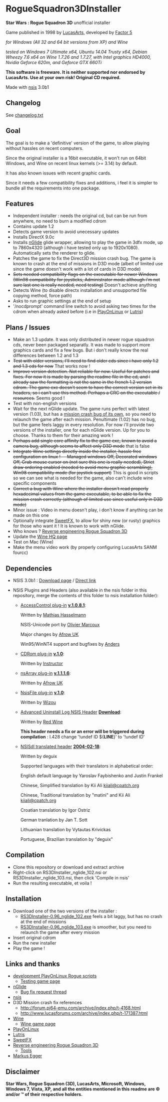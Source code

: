 RogueSquadron3DInstaller
========================

**Star Wars : Rogue Squadron 3D** unofficial installer

Game published in 1998 by [LucasArts](http://www.starwars.com/games-apps), developed by [Factor 5](http://www.factor5.de/)

*for Windows (All 32 and 64 bit versions from XP) and Wine*

*tested on Windows 7 Ultimate x64, Ubuntu 14.04 Trusty x64, Debian Wheezy 7.6 x64 on Wine 1.7.26 and 1.7.27, with Intel graphics HD4000, Nvidia Geforce 620m, and Geforce GTX 660Ti*

**This software is freeware. It is neither supported nor endorsed by LucasArts. Use at your own risk! Original CD required.**

Made with [nsis](http://nsis.sourceforge.net) 3.0b1

## Changelog

See [changelog.txt](changelog.txt)

## Goal

The goal is to make a 'definitive' version of the game, to allow playing without hassles on recent computers.

Since the original installer is a 16bit executable, it won't run on 64bit Windows, and Wine on recent linux kernels (>= 3.14) by default.

It has also known issues with recent graphic cards.

Since it needs a few compatibility fixes and additions, i feel it is simpler to bundle all the requirements into one package.

## Features

- Independent installer : needs the original cd, but can be run from anywhere, no need to burn a modified cdrom
- Contains update 1.2
- Detects game version to avoid unecessary updates
- Installs DirectX 9.0c
- Installs [nGlide](http://www.zeus-software.com/downloads/nglide) glide wrapper, allowing to play the game in 3dfx mode, up to 7860x4320 (although i have tested only up to 1920x1080). Automatically sets the renderer to glide.
- Patches the game to fix the Direct3D mission crash bug. The game is known to crash at the end of missions in D3D mode (albeit of limited use since the game doesn't work with a lot of cards in D3D mode)
- ~~Sets needed compatibility flags on the executable for newer Windows (Win98 compatibility for joysticks, Administrator mode although i'm not sure last one is really needed, need testing)~~ Doesn't achieve anything
- Detects Wine (to disable directx installation and unsupported file copying method, force path)
- Asks to run graphic settings at the end of setup
- '/nocdprompt' command line switch to avoid asking two times for the cdrom when already asked before (i.e in [PlayOnLinux](http://www.playonlinux.com/) or [Lutris](https://lutris.net/))

## Plans / Issues

- Make an 1.3 update. It was only distributed in newer rogue squadron cds, never been packaged separatly. It was made to support more graphics cards and fix a few bugs. But i don't really know the real differences between 1.2 and 1.3
- ~~Test with older versions, I'll need to find older cds since i have only 1.2 and 1.3 cds for now~~ That works now !
- ~~Improve version detection. Not reliable for now. Useful for patches and fixes. For now it is made by parsing the readme file in the cd, and i already saw the formatting is not the same in the french 1.2 version cdrom. The game exe doesn't seem to have the correct version set in its headers, so i can't use this method. Perhaps a CRC on the executable / resources.~~ Seems good !
- Test with non-english versions
- Wait for the next nGlide update. The game runs perfect with latest version (1.03), but has a [mission crash bug of its own](http://www.zeus-software.com/forum/viewtopic.php?f=10&t=729), so you need to relaunch the game after each mission. Penultimate (1.02) has no bug, but the game feels laggy in every resolution. For now i'll provide two versions of the installer, one for each nGlide version. Up for you to choose. Thanks to them for their amazing work !
- ~~Perhaps add single core affinity fix to the game exe, known to avoid a camera bug, although seems to affect only D3D mode~~ that is false
- ~~Integrate Wine settings directly inside the installer, hassle free configuration on linux ! -- Managed windows Off, Decorated windows Off, Grab mouse cursor on (not sure this one is really needed), Strict draw ordering enabled (needed to avoid menu graphic scrambling), Win98 compatibility mode (for joystick support)~~ This is good in scripts so we can see what is needed for the game, also can't include wine specific components
- ~~Correct a bug with Wine where the installer doesn't read properly hexadecimal values from the game executable, to be able to fix the mission crash correctly (although of limited use since useful only in D3D mode)~~
- Minor issue : Video in menu doesn't play, i don't know if anything can be made on this one
- Optionally integrate [SweetFX](http://forums.guru3d.com/showthread.php?t=381912), to allow for shiny new (or rusty) graphics for those who want it ! It is known to work with nGlide.
- Who knows ? [Reverse engineering Rogue Squadron 3D](http://satd.sk/web/rs/)
- Update the [Wine HQ page](https://appdb.winehq.org/objectManager.php?sClass=application&iId=3258)
- Test on Mac (Wine)
- Make the menu video work (by properly configuring LucasArts SANM fourcc)

## Dependencies

- NSIS 3.0b1 : [Download page](http://nsis.sourceforge.net/Download) / [Direct link](http://prdownloads.sourceforge.net/nsis/nsis-3.0b1-setup.exe?download)

- NSIS Plugins and Headers (also available in the nsis folder in this repository, merge the contents of this folder to nsis installation folder):
  * [AccessControl plug-in](http://nsis.sourceforge.net/AccessControl_plug-in) **[v.1.0.8.1](http://nsis.sourceforge.net/mediawiki/images/4/4a/AccessControl.zip)**:

    Written by [Mathias Hasselmann](http://taschenorakel.de/mathias/)
    
    NSIS-Unicode port by [Olivier Marcoux](http://wizou.fr/)
    
    Major changes by [Afrow UK](http://www.afrowsoft.co.uk/)
    
    Win95/WinNT4 support and bugfixes by [Anders](http://nsis.sourceforge.net/User:Anders)
    
  * [CDRom plug-in](http://nsis.sourceforge.net/CDRom_plug-in) **[v.1.0](http://nsis.sourceforge.net/mediawiki/images/5/50/Cdrom.zip)**:

    Written by [Instructor](http://nsis.sourceforge.net/User:Instructor)
    
  * [nsArray plug-in](http://nsis.sourceforge.net/Arrays_in_NSIS) **[v.1.1.1.6](http://nsis.sourceforge.net/mediawiki/images/9/97/NsArray.zip)**:

    Written by [Afrow UK](http://www.afrowsoft.co.uk/)
    
  * [NsisFile plug-in](http://nsis.sourceforge.net/NsisFile_plug-in) **[v.1.0](http://wiz0u.free.fr/prog/nsisFile/latest.php)**:

    Written by [Wizou](http://nsis.sourceforge.net/User:Wizou)
    
  * [Advanced Uninstall Log NSIS Header](http://nsis.sourceforge.net/Advanced_Uninstall_Log_NSIS_Header) **[Download](http://nsis.sourceforge.net/mediawiki/images/1/12/Advunlog.zip)**:
    
    Written by [Red Wine](http://nsis.sourceforge.net/User:Red_Wine)

    **This header needs a fix or an error will be triggered during compilation** : l.428 change '!undef ID ${__LINE__}' to '!undef ID'

  * [NSISdl translated header](http://forums.winamp.com/showthread.php?postid=1279800#18) **[2004-02-18](http://forums.winamp.com/attachment.php?attachmentid=24748&d=1077111624)**:

    Written by deguix

    Supported languages with their translators in alphabetical order:

      English default language by Yaroslav Faybishenko and Justin Frankel

      Chinese, Simplified translation by Kii Ali <kiiali@cpatch.org>
    
      Chinese, Traditional translation by "matini" and Kii Ali <kiiali@cpatch.org>
    
      Croatian translation by Igor Ostriz

      German tranlation by Jan T. Sott

      Lithuanian translation by Vytautas Krivickas

      Portuguese, Brazilian translation by "deguix"
      
## Compilation

- Clone this repository or download and extract archive
- Right-click on RS3DInstaller_nglide_102.nsi or RS3DInstaller_nglide_103.nsi, then click 'Compile in nsis'
- Run the resulting executable, et voila !

## Installation

- Download one of the two versions of the installer :
  * [RS3DInstaller-0.96_nglide_102.exe](http://github.com/medfreeman/RogueSquadron3DInstaller/raw/master/RS3DInstaller-0.96_nglide_102.exe) feels a bit laggy, but has no crash at the end of missions
  * [RS3DInstaller-0.96_nglide_103.exe](http://github.com/medfreeman/RogueSquadron3DInstaller/raw/master/RS3DInstaller-0.96_nglide_103.exe) is smoother, but you need to relaunch the game after every mission
- Insert original cdrom
- Run the new installer
- Play the game !

## Links and thanks

- [development PlayOnLinux Rogue scripts](https://github.com/medfreeman/playonlinux/tree/master/RogueSquadron3D/WIP)
  * [Testing game page](http://www.playonlinux.com/en/app-2277-Star_Wars__Rogue_Squadron_3D.html)
- [nGlide](http://www.zeus-software.com/downloads/nglide)
  * [Bug fix request thread](http://www.zeus-software.com/forum/viewtopic.php?f=10&t=729)
- [nsis](http://nsis.sourceforge.net)
- D3D Mission crash fix references
  * http://forum.pj64-emu.com/archive/index.php/t-4168.html
  * http://www.lucasforums.com/archive/index.php/t-171387.html
- [Wine](https://www.winehq.org/)
  * [Wine game page](https://appdb.winehq.org/objectManager.php?sClass=application&iId=3258)
- [PlayOnLinux](http://www.playonlinux.com/)
- [Lutris](https://lutris.net/)
- [SweetFX](http://forums.guru3d.com/showthread.php?t=381912)
- [Reverse engineering Rogue Squadron 3D](http://satd.sk/web/rs/)
  * [Tools](https://github.com/dpethes/rerogue)
- [Markus Egger](http://www.markusegger.at/Software/Games/Rogue/Instructions.html)

## Disclaimer

**Star Wars, Rogue Squadron (3D), LucasArts, Microsoft, Windows, Windows 7, Vista, XP, and all the entities mentioned in this readme are © and/or ™ of their respective holders.**
